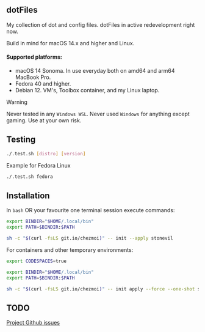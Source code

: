 dotFiles
----

My collection of dot and config files. dotFiles in active redevelopment right now.

Build in mind for macOS 14.x and higher and Linux.

#### Supported platforms:

- macOS 14 Sonoma. In use everyday both on amd64 and arm64 MacBook Pro.
- Fedora 40 and higher.
- Debian 12. VM's, Toolbox container, and my Linux laptop.

> [!WARNING]
> Never tested in any ``Windows WSL``. Never used ``Windows`` for anything except gaming.  Use at your own risk.


Testing
----
```bash
./.test.sh [distro] [version]
```

Example for Fedora Linux

```bash
./.test.sh fedora
```


Installation
----
In ``bash`` OR your favourite one terminal session execute commands:

```bash
export BINDIR="$HOME/.local/bin"
export PATH=$BINDIR:$PATH

sh -c "$(curl -fsLS git.io/chezmoi)" -- init --apply stonevil
```

For containers and other temporary environments:

```bash
export CODESPACES=true

export BINDIR="$HOME/.local/bin"
export PATH=$BINDIR:$PATH

sh -c "$(curl -fsLS git.io/chezmoi)" -- init apply --force --one-shot stonevil
```


TODO
----

[Project Github issues](https://github.com/stonevil/dotfiles/issues)
